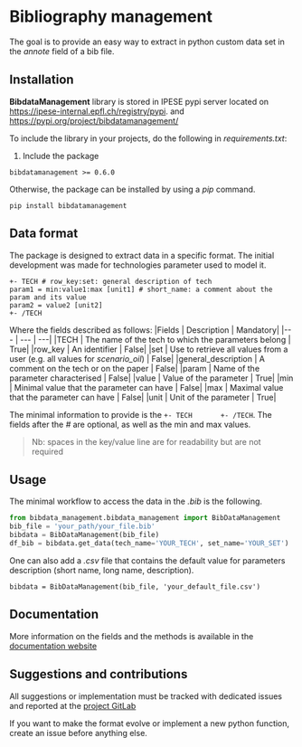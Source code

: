 # Bibliography management

The goal is to provide an easy way to extract in python custom data set in the *annote* field of a bib file.

## Installation

**BibdataManagement** library is stored in IPESE pypi server located on https://ipese-internal.epfl.ch/registry/pypi. and https://pypi.org/project/bibdatamanagement/

To include the library in your projects, do the following in _requirements.txt_:
1. Include the package 
```
bibdatamanagement >= 0.6.0
```

Otherwise, the package can be installed by using a _pip_ command.  
```
pip install bibdatamanagement
```

## Data format

The package is designed to extract data in a specific format. The initial development was made for technologies parameter
used to model it.
```
+- TECH # row_key:set: general description of tech
param1 = min:value1:max [unit1] # short_name: a comment about the param and its value
param2 = value2 [unit2]
+- /TECH
```
Where the fields described as follows:
|Fields | Description | Mandatory|
|--- | --- | ---|
|TECH | The name of the tech to which the parameters belong | True|
|row_key | An identifier | False|
|set | Use to retrieve all values from a user (e.g. all values for   *scenario_oil*) | False|
|general_description | A comment on the tech or on the paper | False|
|param | Name of the parameter characterised | False|
|value | Value of the parameter | True|
|min | Minimal value that the parameter can have | False|
|max | Maximal value that the parameter can have | False|
|unit | Unit of the parameter | True|

The minimal information to provide is the `+- TECH       +- /TECH`. The fields after the _#_ are optional, as well as
the min and max values.

> Nb: spaces in the key/value line are for readability but are not required

## Usage

The minimal workflow to access the data in the _.bib_ is the following.

```python
from bibdata_management.bibdata_management import BibDataManagement
bib_file = 'your_path/your_file.bib'
bibdata = BibDataManagement(bib_file)
df_bib = bibdata.get_data(tech_name='YOUR_TECH', set_name='YOUR_SET')
```

One can also add a _.csv_ file that contains the default value for parameters description (short name, long name, description).
```{python}
bibdata = BibDataManagement(bib_file, 'your_default_file.csv')
```

## Documentation

More information on the fields and the methods is available in the [documentation website](https://ipese-web.epfl.ch/static/docs/bibdatamanagement/index.html)

## Suggestions and contributions

All suggestions or implementation must be tracked with dedicated issues and reported at the [project GitLab](https://gitlab.epfl.ch/ipese/bibdatamanagement/bibdata-package/issues) 

If you want to make the format evolve or implement a new python function, create an issue before anything else.
